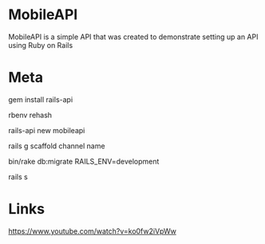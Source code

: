 MobileAPI
=======

MobileAPI is a simple API that was created to demonstrate setting up an API using Ruby on Rails

Meta
===

gem install rails-api

rbenv rehash

rails-api new mobileapi

rails g scaffold channel name

bin/rake db:migrate RAILS_ENV=development

rails s 

Links
=====

https://www.youtube.com/watch?v=ko0fw2iVpWw
